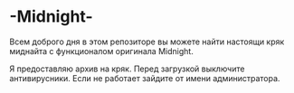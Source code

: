 # -Midnight-
Всем доброго дня в этом репозиторе вы можете найти настоящи кряк миднайта с функционалом оригинала Midnight. 

Я предоставляю архив на кряк. 
Перед загрузкой выключите антивирусники. 
Если не работает зайдите от имени администратора. 
